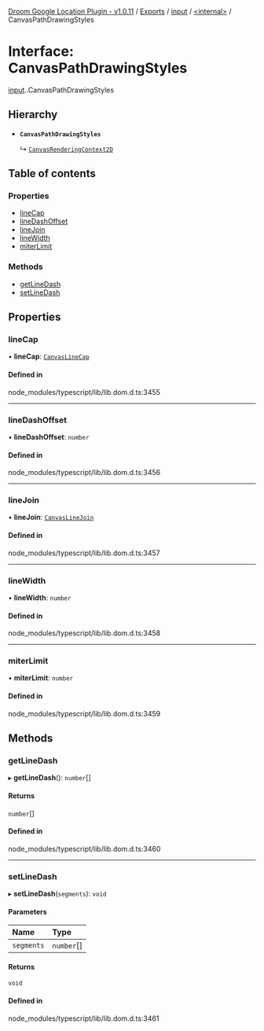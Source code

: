 [Droom Google Location Plugin - v1.0.11](../README.md) / [Exports](../modules.md) / [input](../modules/input.md) / [<internal\>](../modules/input._internal_.md) / CanvasPathDrawingStyles

# Interface: CanvasPathDrawingStyles

[input](../modules/input.md).[<internal>](../modules/input._internal_.md).CanvasPathDrawingStyles

## Hierarchy

- **`CanvasPathDrawingStyles`**

  ↳ [`CanvasRenderingContext2D`](input._internal_.CanvasRenderingContext2D.md)

## Table of contents

### Properties

- [lineCap](input._internal_.CanvasPathDrawingStyles.md#linecap)
- [lineDashOffset](input._internal_.CanvasPathDrawingStyles.md#linedashoffset)
- [lineJoin](input._internal_.CanvasPathDrawingStyles.md#linejoin)
- [lineWidth](input._internal_.CanvasPathDrawingStyles.md#linewidth)
- [miterLimit](input._internal_.CanvasPathDrawingStyles.md#miterlimit)

### Methods

- [getLineDash](input._internal_.CanvasPathDrawingStyles.md#getlinedash)
- [setLineDash](input._internal_.CanvasPathDrawingStyles.md#setlinedash)

## Properties

### lineCap

• **lineCap**: [`CanvasLineCap`](../modules/input._internal_.md#canvaslinecap)

#### Defined in

node_modules/typescript/lib/lib.dom.d.ts:3455

___

### lineDashOffset

• **lineDashOffset**: `number`

#### Defined in

node_modules/typescript/lib/lib.dom.d.ts:3456

___

### lineJoin

• **lineJoin**: [`CanvasLineJoin`](../modules/input._internal_.md#canvaslinejoin)

#### Defined in

node_modules/typescript/lib/lib.dom.d.ts:3457

___

### lineWidth

• **lineWidth**: `number`

#### Defined in

node_modules/typescript/lib/lib.dom.d.ts:3458

___

### miterLimit

• **miterLimit**: `number`

#### Defined in

node_modules/typescript/lib/lib.dom.d.ts:3459

## Methods

### getLineDash

▸ **getLineDash**(): `number`[]

#### Returns

`number`[]

#### Defined in

node_modules/typescript/lib/lib.dom.d.ts:3460

___

### setLineDash

▸ **setLineDash**(`segments`): `void`

#### Parameters

| Name | Type |
| :------ | :------ |
| `segments` | `number`[] |

#### Returns

`void`

#### Defined in

node_modules/typescript/lib/lib.dom.d.ts:3461
